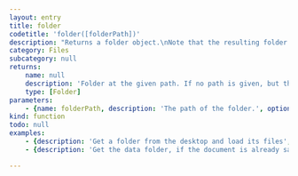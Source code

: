 ```yaml
---
layout: entry
title: folder
codetitle: 'folder([folderPath])'
description: "Returns a folder object.\nNote that the resulting folder object can either refer to an already existing folder or if the folder does not exist, it can create a preliminary \"virtual\" folder that refers to a folder that could be created later."
category: Files
subcategory: null
returns:
    name: null
    description: 'Folder at the given path. If no path is given, but the document is already saved, the document''s data folder will be returned.'
    type: [Folder]
parameters:
    - {name: folderPath, description: 'The path of the folder.', optional: true, type: [String]}
kind: function
todo: null
examples:
    - {description: 'Get a folder from the desktop and load its files', code: "var myImageFolder = folder(\"~/Desktop/myImages/\");\nvar myImageFiles = files(myImageFolder);"}
    - {description: 'Get the data folder, if the document is already saved', code: 'var myDataFolder = folder();'}

---
```

